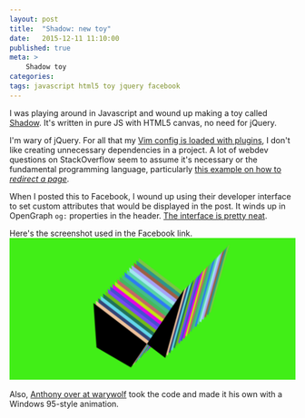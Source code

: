 ```yaml
---
layout: post
title:	"Shadow: new toy"
date:	2015-12-11 11:10:00
published: true
meta: >
    Shadow toy
categories:
tags: javascript html5 toy jquery facebook
---
```


I was playing around in Javascript and wound up making a toy called [Shadow][shadow-static-link]. It's written in pure JS with HTML5 canvas, no need for jQuery.

I'm wary of jQuery. For all that my [Vim config is loaded with plugins][vim-config], I don't like creating unnecessary dependencies in a project. A lot of webdev questions on StackOverflow seem to assume it's necessary or the fundamental programming language, particularly [this example on how to *redirect a page*][so-redirect-question].

When I posted this to Facebook, I wound up using their developer interface to set custom attributes that would be displayed in the post. It winds up in OpenGraph `og:` properties in the header. [The interface is pretty neat][facebook-dev-shadow].

Here's the screenshot used in the Facebook link.
![Screenshot](/assets/c79da.png)

Also, [Anthony over at warywolf][stealdalsstuff] took the code and made it his own with a Windows 95-style animation.

[shadow-static-link]:   https://lord.geek.nz/shadow-static.html
[vim-config]:           https://github.com/d-lord/dotfiles/blob/master/nvim/nvimrc
[so-redirect-question]: http://stackoverflow.com/questions/503093/how-can-i-make-a-redirect-page-using-jquery
[facebook-dev-shadow]:  https://developers.facebook.com/tools/debug/og/object/?q=lord.geek.nz%2Fshadow-static.html
[stealdalsstuff]:       http://warywolf.net/code/stealdalsstuff/shadow.html

